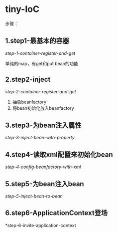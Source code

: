 tiny-IoC
=====

步骤：

## 1.step1-最基本的容器
*step-1-container-register-and-get*

单纯的map，有get和put bean的功能


## 2.step2-inject
*step-2-container-register-and-get*

1. 抽象beanfactory
2. 将bean初始化放入beanfactory

## 3.step3-为bean注入属性
*step-3-inject-bean-with-property*
## 4.step4-读取xml配置来初始化bean
*step-4-config-beanfactory-with-xml*
## 5.step5-为bean注入bean

*step-5-inject-bean-to-bean*

## 6.step6-ApplicationContext登场

*step-6-invite-application-context
